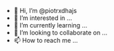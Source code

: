 - 👋 Hi, I’m @piotrxdhajs
- 👀 I’m interested in ...
- 🌱 I’m currently learning ...
- 💞️ I’m looking to collaborate on ...
- 📫 How to reach me ...

<!---
piotrxdhajs/piotrxdhajs is a ✨ special ✨ repository because its `README.md` (this file) appears on your GitHub profile.
You can click the Preview link to take a look at your changes.
--->

